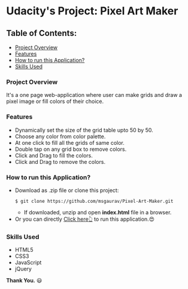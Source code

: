 # Udacity's Project: Pixel Art Maker

## Table of Contents:
* [Project Overview](#project-overview)
* [Features](#features)
* [How to run this Application?](#how-to-run-this-application)
* [Skills Used](#skills-used)

### Project Overview
It's a one page web-application where user can make grids and draw a pixel image or fill colors of their choice.

### Features
* Dynamically set the size of the grid table upto 50 by 50.
* Choose any color from color palette.
* At one click to fill all the grids of same color.
* Double tap on any grid box to remove colors.
* Click and Drag to fill the colors.
* Click and Drag to remove the colors.

### How to run this Application?
  * Download as .zip file or clone this project:
    ```
    $ git clone https://github.com/msgaurav/Pixel-Art-Maker.git
    ```
    * If downloaded, unzip and open **index.html** file in a browser.
  * Or you can directly [Click here:point_up_2:](https://codepen.io/msgaurav/full/KRRpQN) to run this application.:heart_eyes:

### Skills Used
  * HTML5
  * CSS3
  * JavaScript
  * jQuery
  
**Thank You.** :smiley:
